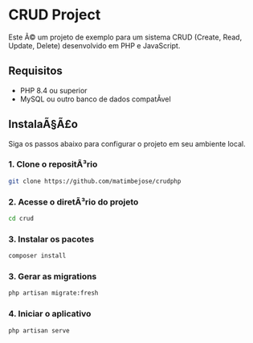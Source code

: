 # CRUD Project

Este Ã© um projeto de exemplo para um sistema CRUD (Create, Read, Update, Delete) desenvolvido em PHP e JavaScript.



## Requisitos

- PHP 8.4 ou superior
- MySQL ou outro banco de dados compatÃ­vel

## InstalaÃ§Ã£o

Siga os passos abaixo para configurar o projeto em seu ambiente local.

### 1. Clone o repositÃ³rio

```sh
git clone https://github.com/matimbejose/crudphp
```
### 2. Acesse o diretÃ³rio do projeto
```sh
cd crud
```
### 3. Instalar os pacotes
```sh
composer install 
```

### 3. Gerar as migrations
```sh
php artisan migrate:fresh
```

### 4. Iniciar o aplicativo
```sh
php artisan serve
```

